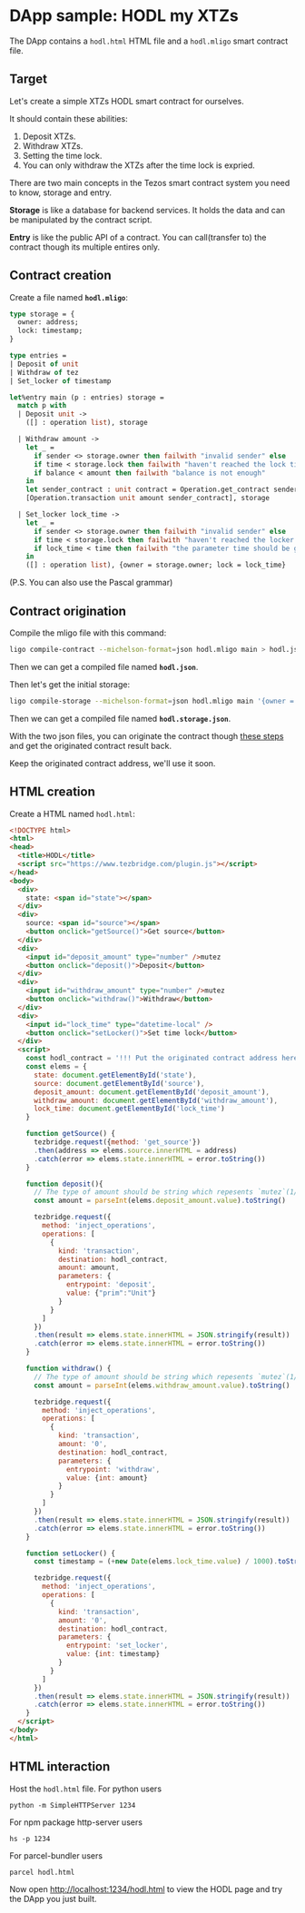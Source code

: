 # DApp sample: HODL my XTZs

The DApp contains a `hodl.html` HTML file and a `hodl.mligo` smart contract file.

## Target
Let's create a simple XTZs HODL smart contract for ourselves. 

It should contain these abilities:
1. Deposit XTZs.
2. Withdraw XTZs.
3. Setting the time lock.
4. You can only withdraw the XTZs after the time lock is expried.

There are two main concepts in the Tezos smart contract system you need to know, storage and entry.

**Storage** is like a database for backend services. It holds the data and can be manipulated by the contract script.

**Entry** is like the public API of a contract. You can call(transfer to) the contract though its multiple entires only.

## Contract creation

Create a file named **`hodl.mligo`**:
```ocaml
type storage = {
  owner: address;
  lock: timestamp;
}

type entries =
| Deposit of unit
| Withdraw of tez
| Set_locker of timestamp

let%entry main (p : entries) storage = 
  match p with
  | Deposit unit ->
    ([] : operation list), storage

  | Withdraw amount ->
    let _ = 
      if sender <> storage.owner then failwith "invalid sender" else
      if time < storage.lock then failwith "haven't reached the lock time" else
      if balance < amount then failwith "balance is not enough"
    in
    let sender_contract : unit contract = Operation.get_contract sender in
    [Operation.transaction unit amount sender_contract], storage

  | Set_locker lock_time ->
    let _ =
      if sender <> storage.owner then failwith "invalid sender" else
      if time < storage.lock then failwith "haven't reached the locker time" else
      if lock_time < time then failwith "the parameter time should be greater than current time"
    in
    ([] : operation list), {owner = storage.owner; lock = lock_time}

```

(P.S. You can also use the Pascal grammar)

## Contract origination
Compile the mligo file with this command:
```sh
ligo compile-contract --michelson-format=json hodl.mligo main > hodl.json
```

Then we can get a compiled file named **`hodl.json`**.

Then let's get the initial storage:
```sh
ligo compile-storage --michelson-format=json hodl.mligo main '{owner = "PUT THE FaucetA ADDRESS HERE!!!"; locker = 0}' > hodl.storage.json
```

Then we can get a compiled file named **`hodl.storage.json`**.

With the two json files, you can originate the contract though [these steps](/dapp/originate_contract) and get the originated contract result back.

Keep the originated contract address, we'll use it soon.

## HTML creation

Create a HTML named `hodl.html`:
```html
<!DOCTYPE html>
<html>
<head>
  <title>HODL</title>
  <script src="https://www.tezbridge.com/plugin.js"></script>
</head>
<body>
  <div>
    state: <span id="state"></span>
  </div>
  <div>
    source: <span id="source"></span>
    <button onclick="getSource()">Get source</button>
  </div>
  <div>
    <input id="deposit_amount" type="number" />mutez
    <button onclick="deposit()">Deposit</button>
  </div>
  <div>
    <input id="withdraw_amount" type="number" />mutez
    <button onclick="withdraw()">Withdraw</button>
  </div>
  <div>
    <input id="lock_time" type="datetime-local" />
    <button onclick="setLocker()">Set time lock</button>
  </div>
  <script>
    const hodl_contract = '!!! Put the originated contract address here !!!'
    const elems = {
      state: document.getElementById('state'),
      source: document.getElementById('source'),
      deposit_amount: document.getElementById('deposit_amount'),
      withdraw_amount: document.getElementById('withdraw_amount'),
      lock_time: document.getElementById('lock_time')
    }

    function getSource() {
      tezbridge.request({method: 'get_source'})
      .then(address => elems.source.innerHTML = address)
      .catch(error => elems.state.innerHTML = error.toString())
    }

    function deposit(){
      // The type of amount should be string which repesents `mutez`(1/1000000XTZ)
      const amount = parseInt(elems.deposit_amount.value).toString()

      tezbridge.request({
        method: 'inject_operations',
        operations: [
          {
            kind: 'transaction',
            destination: hodl_contract,
            amount: amount,
            parameters: {
              entrypoint: 'deposit',
              value: {"prim":"Unit"}
            }
          }
        ]
      })
      .then(result => elems.state.innerHTML = JSON.stringify(result))
      .catch(error => elems.state.innerHTML = error.toString())
    }

    function withdraw() {
      // The type of amount should be string which repesents `mutez`(1/1000000XTZ)
      const amount = parseInt(elems.withdraw_amount.value).toString()

      tezbridge.request({
        method: 'inject_operations',
        operations: [
          {
            kind: 'transaction',
            amount: '0',
            destination: hodl_contract,
            parameters: {
              entrypoint: 'withdraw',
              value: {int: amount}
            }
          }
        ]
      })
      .then(result => elems.state.innerHTML = JSON.stringify(result))
      .catch(error => elems.state.innerHTML = error.toString())
    }

    function setLocker() {
      const timestamp = (+new Date(elems.lock_time.value) / 1000).toString()

      tezbridge.request({
        method: 'inject_operations',
        operations: [
          {
            kind: 'transaction',
            amount: '0',
            destination: hodl_contract,
            parameters: {
              entrypoint: 'set_locker',
              value: {int: timestamp}
            }
          }
        ]
      })
      .then(result => elems.state.innerHTML = JSON.stringify(result))
      .catch(error => elems.state.innerHTML = error.toString())
    }
  </script>
</body>
</html>
```

## HTML interaction

Host the `hodl.html` file.
For python users
```
python -m SimpleHTTPServer 1234
```

For npm package http-server users
```
hs -p 1234
```

For parcel-bundler users
```
parcel hodl.html
```

Now open [http://localhost:1234/hodl.html](http://localhost:1234/hodl.html) to view the HODL page and try the DApp you just built.
